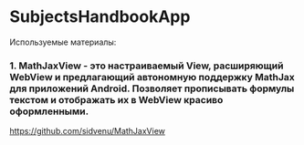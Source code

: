 # SubjectsHandbookApp
Используемые материалы:

### 1. MathJaxView - это настраиваемый View, расширяющий WebView и предлагающий автономную поддержку MathJax для приложений Android. Позволяет прописывать формулы текстом и отображать их в WebView красиво оформленными.
https://github.com/sidvenu/MathJaxView


